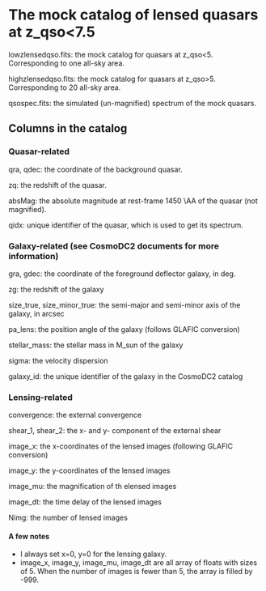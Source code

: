 # The mock catalog of lensed quasars at z_qso<7.5

lowzlensedqso.fits: the mock catalog for quasars at z_qso<5. Corresponding to one all-sky area.

highzlensedqso.fits: the mock catalog for quasars at z_qso>5. Corresponding to 20 all-sky area.

qsospec.fits: the simulated (un-magnified) spectrum of the mock quasars.

## Columns in the catalog

### Quasar-related 

qra, qdec: the coordinate of the background quasar.

zq: the redshift of the quasar.

absMag: the absolute magnitude at rest-frame 1450 \AA of the quasar (not magnified).

qidx: unique identifier of the quasar, which is used to get its spectrum.

### Galaxy-related (see CosmoDC2 documents for more information)

gra, gdec: the coordinate of the foreground deflector galaxy, in deg.

zg: the redshift of the galaxy

size_true, size_minor_true: the semi-major and semi-minor axis of the galaxy, in arcsec

pa_lens: the position angle of the galaxy (follows GLAFIC conversion)

stellar_mass: the stellar mass in M_sun of the galaxy

sigma: the velocity dispersion

galaxy_id: the unique identifier of the galaxy in the CosmoDC2 catalog


### Lensing-related

convergence: the external convergence

shear_1, shear_2: the x- and y- component of the external shear

image_x: the x-coordinates of the lensed images (following GLAFIC conversion)

image_y: the y-coordinates of the lensed images

image_mu: the magnification of th elensed images

image_dt: the time delay of the lensed images

Nimg: the number of lensed images

#### A few notes

- I always set x=0, y=0 for the lensing galaxy.
- image_x, image_y, image_mu, image_dt are all array of floats with sizes of 5. When the number of images is fewer than 5, the array is filled by -999.

